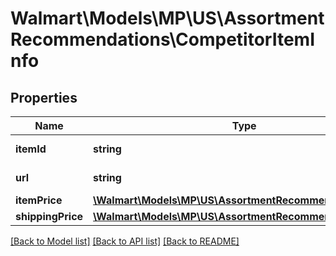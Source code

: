 # Walmart\Models\MP\US\AssortmentRecommendations\CompetitorItemInfo

## Properties

Name | Type | Description | Notes
------------ | ------------- | ------------- | -------------
**itemId** | **string** | Competitor item id. | [optional]
**url** | **string** | Competitor item url. | [optional]
**itemPrice** | [**\Walmart\Models\MP\US\AssortmentRecommendations\Price**](Price.md) |  | [optional]
**shippingPrice** | [**\Walmart\Models\MP\US\AssortmentRecommendations\Price**](Price.md) |  | [optional]


[[Back to Model list]](./) [[Back to API list]](../../../../../README.md#supported-apis) [[Back to README]](../../../../../README.md)
